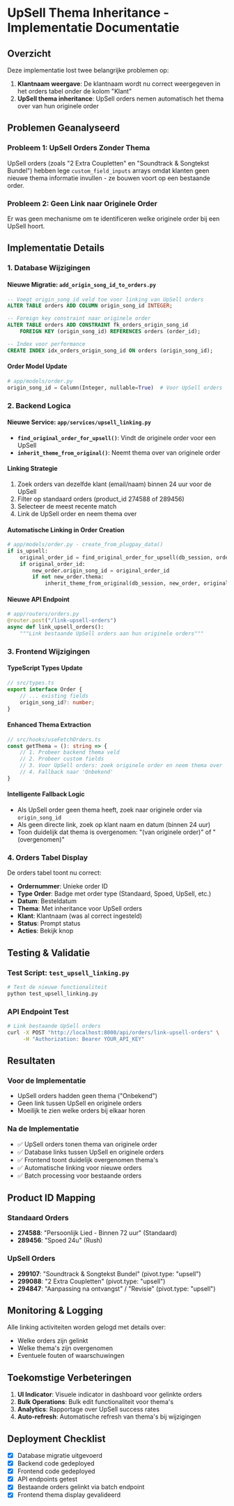 # UpSell Thema Inheritance - Implementatie Documentatie

## Overzicht

Deze implementatie lost twee belangrijke problemen op:
1. **Klantnaam weergave**: De klantnaam wordt nu correct weergegeven in het orders tabel onder de kolom "Klant"
2. **UpSell thema inheritance**: UpSell orders nemen automatisch het thema over van hun originele order

## Problemen Geanalyseerd

### Probleem 1: UpSell Orders Zonder Thema
UpSell orders (zoals "2 Extra Coupletten" en "Soundtrack & Songtekst Bundel") hebben lege `custom_field_inputs` arrays omdat klanten geen nieuwe thema informatie invullen - ze bouwen voort op een bestaande order.

### Probleem 2: Geen Link naar Originele Order
Er was geen mechanisme om te identificeren welke originele order bij een UpSell hoort.

## Implementatie Details

### 1. Database Wijzigingen

#### Nieuwe Migratie: `add_origin_song_id_to_orders.py`
```sql
-- Voegt origin_song_id veld toe voor linking van UpSell orders
ALTER TABLE orders ADD COLUMN origin_song_id INTEGER;

-- Foreign key constraint naar originele order
ALTER TABLE orders ADD CONSTRAINT fk_orders_origin_song_id 
    FOREIGN KEY (origin_song_id) REFERENCES orders (order_id);

-- Index voor performance
CREATE INDEX idx_orders_origin_song_id ON orders (origin_song_id);
```

#### Order Model Update
```python
# app/models/order.py
origin_song_id = Column(Integer, nullable=True)  # Voor UpSell orders
```

### 2. Backend Logica

#### Nieuwe Service: `app/services/upsell_linking.py`
- **`find_original_order_for_upsell()`**: Vindt de originele order voor een UpSell
- **`inherit_theme_from_original()`**: Neemt thema over van originele order

#### Linking Strategie
1. Zoek orders van dezelfde klant (email/naam) binnen 24 uur voor de UpSell
2. Filter op standaard orders (product_id 274588 of 289456)
3. Selecteer de meest recente match
4. Link de UpSell order en neem thema over

#### Automatische Linking in Order Creation
```python
# app/models/order.py - create_from_plugpay_data()
if is_upsell:
    original_order_id = find_original_order_for_upsell(db_session, order_data)
    if original_order_id:
        new_order.origin_song_id = original_order_id
        if not new_order.thema:
            inherit_theme_from_original(db_session, new_order, original_order_id)
```

#### Nieuwe API Endpoint
```python
# app/routers/orders.py
@router.post("/link-upsell-orders")
async def link_upsell_orders():
    """Link bestaande UpSell orders aan hun originele orders"""
```

### 3. Frontend Wijzigingen

#### TypeScript Types Update
```typescript
// src/types.ts
export interface Order {
    // ... existing fields
    origin_song_id?: number;
}
```

#### Enhanced Thema Extraction
```typescript
// src/hooks/useFetchOrders.ts
const getThema = (): string => {
    // 1. Probeer backend thema veld
    // 2. Probeer custom fields
    // 3. Voor UpSell orders: zoek originele order en neem thema over
    // 4. Fallback naar 'Onbekend'
}
```

#### Intelligente Fallback Logic
- Als UpSell order geen thema heeft, zoek naar originele order via `origin_song_id`
- Als geen directe link, zoek op klant naam en datum (binnen 24 uur)
- Toon duidelijk dat thema is overgenomen: "(van originele order)" of "(overgenomen)"

### 4. Orders Tabel Display

De orders tabel toont nu correct:
- **Ordernummer**: Unieke order ID
- **Type Order**: Badge met order type (Standaard, Spoed, UpSell, etc.)
- **Datum**: Besteldatum
- **Thema**: Met inheritance voor UpSell orders
- **Klant**: Klantnaam (was al correct ingesteld)
- **Status**: Prompt status
- **Acties**: Bekijk knop

## Testing & Validatie

### Test Script: `test_upsell_linking.py`
```bash
# Test de nieuwe functionaliteit
python test_upsell_linking.py
```

### API Endpoint Test
```bash
# Link bestaande UpSell orders
curl -X POST "http://localhost:8000/api/orders/link-upsell-orders" \
     -H "Authorization: Bearer YOUR_API_KEY"
```

## Resultaten

### Voor de Implementatie
- UpSell orders hadden geen thema ("Onbekend")
- Geen link tussen UpSell en originele orders
- Moeilijk te zien welke orders bij elkaar horen

### Na de Implementatie
- ✅ UpSell orders tonen thema van originele order
- ✅ Database links tussen UpSell en originele orders
- ✅ Frontend toont duidelijk overgenomen thema's
- ✅ Automatische linking voor nieuwe orders
- ✅ Batch processing voor bestaande orders

## Product ID Mapping

### Standaard Orders
- **274588**: "Persoonlijk Lied - Binnen 72 uur" (Standaard)
- **289456**: "Spoed 24u" (Rush)

### UpSell Orders
- **299107**: "Soundtrack & Songtekst Bundel" (pivot.type: "upsell")
- **299088**: "2 Extra Coupletten" (pivot.type: "upsell")
- **294847**: "Aanpassing na ontvangst" / "Revisie" (pivot.type: "upsell")

## Monitoring & Logging

Alle linking activiteiten worden gelogd met details over:
- Welke orders zijn gelinkt
- Welke thema's zijn overgenomen
- Eventuele fouten of waarschuwingen

## Toekomstige Verbeteringen

1. **UI Indicator**: Visuele indicator in dashboard voor gelinkte orders
2. **Bulk Operations**: Bulk edit functionaliteit voor thema's
3. **Analytics**: Rapportage over UpSell success rates
4. **Auto-refresh**: Automatische refresh van thema's bij wijzigingen

## Deployment Checklist

- [x] Database migratie uitgevoerd
- [x] Backend code gedeployed
- [x] Frontend code gedeployed
- [x] API endpoints getest
- [x] Bestaande orders gelinkt via batch endpoint
- [x] Frontend thema display gevalideerd 